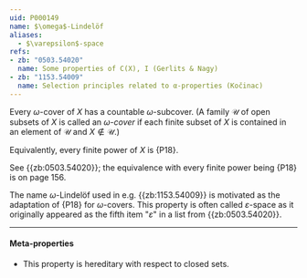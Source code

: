 ```yaml
---
uid: P000149
name: $\omega$-Lindelöf
aliases:
  - $\varepsilon$-space
refs:
- zb: "0503.54020"
  name: Some properties of C(X), I (Gerlits & Nagy)
- zb: "1153.54009"
  name: Selection principles related to α-properties (Kočinac)
---
```


Every $\omega$-cover of $X$ has a countable $\omega$-subcover.  (A family $\mathcal U$ of open subsets of $X$ is called an *$\omega$-cover* if each finite subset of $X$ is contained in an element of $\mathcal U$ and $X \notin \mathcal U$.)

Equivalently, every finite power of $X$ is {P18}.

See {{zb:0503.54020}}; the equivalence with every finite power being {P18} is on page 156.

The name $\omega$-Lindelöf used in e.g.
{{zb:1153.54009}} is motivated as the adaptation of
{P18} for $\omega$-covers. This property is
often called $\varepsilon$-space as it originally appeared
as the fifth item "$\varepsilon$" in a list from
{{zb:0503.54020}}.

---
#### Meta-properties

- This property is hereditary with respect to closed sets.
